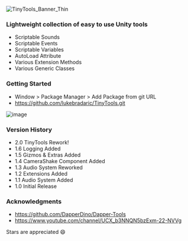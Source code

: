 ![TinyTools_Banner_Thin](https://user-images.githubusercontent.com/49044096/137410737-378af617-22de-4df8-8daa-1a693997b752.png)

### Lightweight collection of easy to use Unity tools

- Scriptable Sounds
- Scriptable Events
- Scriptable Variables
- AutoLoad Attribute
- Various Extension Methods
- Various Generic Classes

### Getting Started

- Window > Package Manager > Add Package from git URL
- https://github.com/lukebradaric/TinyTools.git

![image](https://github.com/lukebradaric/TinyTools/assets/49044096/a5e29bc7-b716-4f5a-b4d9-eee69bbf2bdb)


### Version History

- 2.0 TinyTools Rework!
- 1.6 Logging Added
- 1.5 Gizmos & Extras Added
- 1.4 CameraShake Component Added
- 1.3 Audio System Reworked
- 1.2 Extensions Added
- 1.1 Audio System Added
- 1.0 Initial Release

### Acknowledgments

- https://github.com/DapperDino/Dapper-Tools
- https://www.youtube.com/channel/UCX_b3NNQN5bzExm-22-NVVg

Stars are appreciated :smile:
